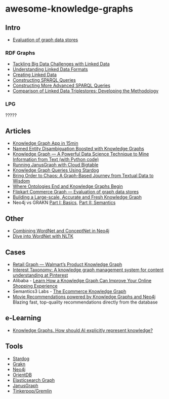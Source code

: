 # awesome-knowledge-graphs

## Intro

* [Evaluation of graph data stores](https://tech.flipkart.com/flipkart-commerce-graph-evaluation-of-graph-data-stores-8fe0f964affd)

### RDF Graphs

* [Tackling Big Data Challenges with Linked Data](https://medium.com/wallscope/tackling-big-data-challenges-with-linked-data-278b0761a6de)
* [Understanding Linked Data Formats](https://medium.com/wallscope/understanding-linked-data-formats-rdf-xml-vs-turtle-vs-n-triples-eb931dbe9827)
* [Creating Linked Data](https://medium.com/wallscope/creating-linked-data-31c7dd479a9e)
* [Constructing SPARQL Queries](https://medium.com/wallscope/constructing-sparql-queries-ca63b8b9ac02)
* [Constructing More Advanced SPARQL Queries](https://medium.com/wallscope/constructing-more-advanced-sparql-queries-72d5ade1eedc)
* [Comparison of Linked Data Triplestores: Developing the Methodology](https://medium.com/wallscope/comparison-of-linked-data-triplestores-developing-the-methodology-e87771cb3011) 

### LPG

?????

## Articles

* [Knowledge Graph App in 15min](https://medium.com/swlh/knowledge-graph-app-in-15min-c76b94bb53b3)
* [Named Entity Disambiguation Boosted with Knowledge Graphs](https://towardsdatascience.com/named-entity-disambiguation-boosted-with-knowledge-graphs-4a93a94381ef)
* [Knowledge Graph — A Powerful Data Science Technique to Mine Information from Text (with Python code)](https://medium.com/analytics-vidhya/knowledge-graph-a-powerful-data-science-technique-to-mine-information-from-text-with-python-f8bfd217accc)
* [Running JanusGraph with Cloud Bigtable](https://cloud.google.com/solutions/running-janusgraph-with-bigtable)
* [Knowledge Graph Queries Using Stardog](https://towardsdatascience.com/knowledge-graph-queries-using-stardog-ba882f84ceea)
* [Bring Order to Chaos: A Graph-Based Journey from Textual Data to Wisdom](https://neo4j.com/blog/bring-order-to-chaos-graph-based-journey-textual-data-to-wisdom/)
* [Where Ontologies End and Knowledge Graphs Begin](https://medium.com/predict/where-ontologies-end-and-knowledge-graphs-begin-6fe0cdede1ed)
* [Flipkart Commerce Graph — Evaluation of graph data stores](https://tech.flipkart.com/flipkart-commerce-graph-evaluation-of-graph-data-stores-8fe0f964affd)
* [Building a Large-scale, Accurate and Fresh Knowledge Graph](https://towardsdatascience.com/the-building-a-large-scale-accurate-and-fresh-knowledge-graph-71ebd912210e)
* Neo4j vs GRAKN [Part I: Basics](https://towardsdatascience.com/neo4j-vs-grakn-part-i-basics-f2fe3511ce88), [Part II: Semantics](https://towardsdatascience.com/neo4j-vs-grakn-part-ii-semantics-11a0847ae7a2)

## Other

* [Combining WordNet and ConceptNet in Neo4j](http://tomkdickinson.co.uk/2017/05/21/combining-wordnet-and-conceptnet-in-neo4j/)
* [Dive into WordNet with NLTK](https://medium.com/parrot-prediction/dive-into-wordnet-with-nltk-b313c480e788)

## Cases

* [Retail Graph — Walmart’s Product Knowledge Graph](https://medium.com/walmartlabs/retail-graph-walmarts-product-knowledge-graph-6ef7357963bc)
* [Interest Taxonomy: A knowledge graph management system for content understanding at Pinterest](https://medium.com/@Pinterest_Engineering/interest-taxonomy-a-knowledge-graph-management-system-for-content-understanding-at-pinterest-a6ae75c203fd)
* Alibaba - [Learn How a Knowledge Graph Can Improve Your Online Shopping Experience](https://www.alibabacloud.com/blog/learn-how-a-knowledge-graph-can-improve-your-online-shopping-experience_595668)
* Semantics3 Labs - [The Ecommerce Knowledge Graph](https://www.semantics3.com/blog/the-ecommerce-knowledge-graph-semantics3-labs/)
* [Movie Recommendations powered by Knowledge Graphs and Neo4j](https://towardsdatascience.com/movie-recommendations-powered-by-knowledge-graphs-and-neo4j-33603a212ad0)
   Blazing fast, top-quality recommendations directly from the database

## e-Learning

* [Knowledge Graphs. How should AI explicitly represent knowledge?](https://web.stanford.edu/class/cs520/)

## Tools

* [Stardog](https://www.stardog.com/)
* [Grakn](https://grakn.ai/)
* [Neo4j](https://neo4j.com/)
* [OrientDB](https://orientdb.com/)
* [Elasticsearch Graph](https://www.elastic.co/what-is/elasticsearch-graph)
* [JanusGraph](https://janusgraph.org/)
* [Tinkerpop/Gremlin](https://tinkerpop.apache.org/gremlin.html)
